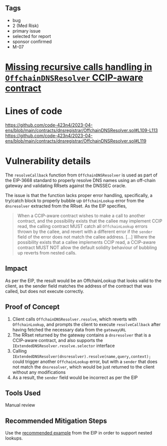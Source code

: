 ## Tags

- bug
- 2 (Med Risk)
- primary issue
- selected for report
- sponsor confirmed
- M-07

# [Missing recursive calls handling in `OffchainDNSResolver` CCIP-aware contract](https://github.com/code-423n4/2023-04-ens-findings/issues/124) 

# Lines of code

https://github.com/code-423n4/2023-04-ens/blob/main/contracts/dnsregistrar/OffchainDNSResolver.sol#L109-L113
https://github.com/code-423n4/2023-04-ens/blob/main/contracts/dnsregistrar/OffchainDNSResolver.sol#L119


# Vulnerability details

The `resolveCallback` function from `OffchainDNSResolver` is used as part of the EIP-3668 standard to properly resolve DNS names using an off-chain gateway and validating RRsets against the DNSSEC oracle.


The issue is that the function lacks proper error handling, specifically, a try/catch block to properly bubble up `OffchainLookup` error from the `dnsresolver` extracted from the RRset. As the EIP specifies,

> When a CCIP-aware contract wishes to make a call to another contract, and the possibility exists that the callee may implement CCIP read, the calling contract MUST catch all `OffchainLookup` errors thrown by the callee, and revert with a different error if the `sender` field of the error does not match the callee address.
> [...]
> Where the possibility exists that a callee implements CCIP read, a CCIP-aware contract MUST NOT allow the default solidity behaviour of bubbling up reverts from nested calls. 

## Impact

As per the EIP, the result would be an OffchainLookup that looks valid to the client, as the sender field matches the address of the contract that was called, but does not execute correctly.


## Proof of Concept

1. Client calls `OffchainDNSResolver.resolve`, which reverts with `OffchainLookup`, and prompts the client to execute `resolveCallback` after having fetched the necessary data from the `gatewayURL`
2. The RRset returned by the gateway contains a `dnsresolver` that is a CCIP-aware contract, and also supports the `IExtendedDNSResolver.resolve.selector` interface
3. Calling `IExtendedDNSResolver(dnsresolver).resolve(name,query,context);` could trigger another `OffchainLookup` error, but with a `sender` that does not match the `dnsresolver`, which would be just returned to the client without any modifications
4. As a result, the `sender` field would be incorrect as per the EIP


## Tools Used

Manual review

## Recommended Mitigation Steps

Use the [recommended example](https://eips.ethereum.org/EIPS/eip-3668#example-1) from the EIP in order to support nested lookups. 